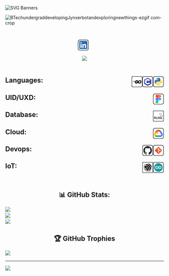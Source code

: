 ![SVG Banners](https://svg-banners.vercel.app/api?type=glitch&text1=Imon+Chakraborty&width=1000&height=200)

![BTechundergraddevelopingJynxerbotandexploringnewthings-ezgif com-crop](https://github.com/ImonChakraborty/ImonChakraborty/assets/135951651/947b67ae-6c4b-4568-a297-daee84e69807)

<br>
<p align=center><a href="https://www.linkedin.com/in/imon-chakraborty-3a757a279/"><img height="34" src="items/LinkedIn.svg" alt="LinkedIn"></a>&nbsp;&nbsp;</p>

<div align=center><image src="https://readme-typing-svg.herokuapp.com?font=Iosevka&size=20&color=FFFFFF&center=true&width=200&height=50&repeat=true&lines=I+use+Arch+BTW"></image></div>

<br>
<h2>Languages:&nbsp;&nbsp;
    <img src="items/python.svg" height="34" alt="python" align=right>&nbsp;&nbsp;
    <img src="items/c.svg" height="34" alt="c" align=right>&nbsp;&nbsp;
    <img src="items/go.svg" height="34" alt="go" align=right>&nbsp;&nbsp;
</h2>

<h2>UID/UXD:&nbsp;&nbsp;
    <img src="items/figma.svg" height="34" alt="figma" align=right>&nbsp;&nbsp;
</h2>

<h2>Database:&nbsp;&nbsp;
    <img src="items/Mysql.svg" height="34" alt="mysql" align=right>&nbsp;&nbsp;
</h2>

<h2>Cloud:&nbsp;&nbsp;
    <img src="items/gcloud.svg" height="34" alt="googlecloud" align=right>&nbsp;&nbsp;
</h2>

<h2>Devops:&nbsp;&nbsp;
    <img src="items/git.svg" height="34" alt="git" align=right>&nbsp;&nbsp;
    <img src="items/github.svg" height="34" alt="github" align=right>&nbsp;&nbsp;
</h2>

<h2>IoT:&nbsp;&nbsp;
    <img src="items/arduino.svg" height="34" alt="Arduino" align=right>&nbsp;&nbsp;
    <img src="items/espressif.svg" height="34" alt="Espressif" align=right>&nbsp;&nbsp;
</h2>

<!--
<h2 align=left>💻 Tech Stack:</h2>

![C](https://img.shields.io/badge/c-%2300599C.svg?style=for-the-badge&logo=c&logoColor=white) ![Python](https://img.shields.io/badge/python-3670A0?style=for-the-badge&logo=python&logoColor=ffdd54) ![PythonAnywhere](https://img.shields.io/badge/pythonanywhere-%232F9FD7.svg?style=for-the-badge&logo=pythonanywhere&logoColor=151515) ![GithubPages](https://img.shields.io/badge/github%20pages-121013?style=for-the-badge&logo=github&logoColor=white) ![Anaconda](https://img.shields.io/badge/Anaconda-%2344A833.svg?style=for-the-badge&logo=anaconda&logoColor=white) ![OpenCV](https://img.shields.io/badge/opencv-%23white.svg?style=for-the-badge&logo=opencv&logoColor=white) ![Go](https://img.shields.io/badge/go-%2300ADD8.svg?style=for-the-badge&logo=go&logoColor=white) ![MySQL](https://img.shields.io/badge/mysql-4479A1.svg?style=for-the-badge&logo=mysql&logoColor=white) ![Adobe Photoshop](https://img.shields.io/badge/adobe%20photoshop-%2331A8FF.svg?style=for-the-badge&logo=adobe%20photoshop&logoColor=white) ![Figma](https://img.shields.io/badge/figma-%23F24E1E.svg?style=for-the-badge&logo=figma&logoColor=white) ![Pandas](https://img.shields.io/badge/pandas-%23150458.svg?style=for-the-badge&logo=pandas&logoColor=white) ![NumPy](https://img.shields.io/badge/numpy-%23013243.svg?style=for-the-badge&logo=numpy&logoColor=white) ![Matplotlib](https://img.shields.io/badge/Matplotlib-%23ffffff.svg?style=for-the-badge&logo=Matplotlib&logoColor=black) ![scikit-learn](https://img.shields.io/badge/scikit--learn-%23F7931E.svg?style=for-the-badge&logo=scikit-learn&logoColor=white) ![TensorFlow](https://img.shields.io/badge/TensorFlow-%23FF6F00.svg?style=for-the-badge&logo=TensorFlow&logoColor=white) ![Git](https://img.shields.io/badge/git-%23F05033.svg?style=for-the-badge&logo=git&logoColor=white) ![GitHub](https://img.shields.io/badge/github-%23121011.svg?style=for-the-badge&logo=github&logoColor=white) ![Arduino](https://img.shields.io/badge/-Arduino-00979D?style=for-the-badge&logo=Arduino&logoColor=white) ![Notion](https://img.shields.io/badge/Notion-%23000000.svg?style=for-the-badge&logo=notion&logoColor=white)
-->
<br>
<h2 align=center>📊 GitHub Stats:</h2>

![](https://github-readme-stats.vercel.app/api?username=ImonChakraborty&theme=dark&hide_border=false&include_all_commits=false&count_private=false)<br/>
![](https://github-readme-streak-stats.herokuapp.com/?user=ImonChakraborty&theme=dark&hide_border=false)<br/>
![](https://github-readme-stats.vercel.app/api/top-langs/?username=ImonChakraborty&theme=dark&hide_border=false&include_all_commits=false&count_private=false&layout=compact)

<h2 align=center>🏆 GitHub Trophies</h2>

![](https://github-profile-trophy.vercel.app/?username=ImonChakraborty&theme=monokai&no-frame=false&no-bg=false&margin-w=4)

---
[![](https://visitcount.itsvg.in/api?id=ImonChakraborty&icon=2&color=12)](https://visitcount.itsvg.in)
